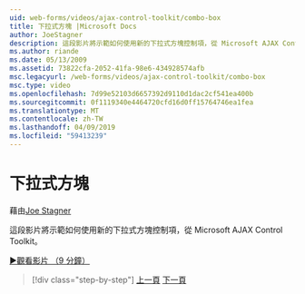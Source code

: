 ```yaml
---
uid: web-forms/videos/ajax-control-toolkit/combo-box
title: 下拉式方塊 |Microsoft Docs
author: JoeStagner
description: 這段影片將示範如何使用新的下拉式方塊控制項，從 Microsoft AJAX Control Toolkit。
ms.author: riande
ms.date: 05/13/2009
ms.assetid: 73822cfa-2052-41fa-98e6-434928574afb
msc.legacyurl: /web-forms/videos/ajax-control-toolkit/combo-box
msc.type: video
ms.openlocfilehash: 7d99e52103d6657392d9110d1dac2cf541ea400b
ms.sourcegitcommit: 0f1119340e4464720cfd16d0ff15764746ea1fea
ms.translationtype: MT
ms.contentlocale: zh-TW
ms.lasthandoff: 04/09/2019
ms.locfileid: "59413239"
---
```

# <a name="combo-box"></a>下拉式方塊

藉由[Joe Stagner](https://github.com/JoeStagner)

這段影片將示範如何使用新的下拉式方塊控制項，從 Microsoft AJAX Control Toolkit。

[&#9654;觀看影片 （9 分鐘）](https://channel9.msdn.com/Blogs/ASP-NET-Site-Videos/combo-box)

> [!div class="step-by-step"]
> [上一頁](color-picker.md)
> [下一頁](editor-control.md)

